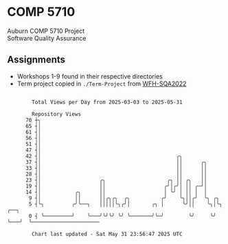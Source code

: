 # COMP 5710
Auburn COMP 5710 Project  
Software Quality Assurance

## Assignments
- Workshops 1-9 found in their respective directories
- Term project copied in `./Term-Project` from [WFH-SQA2022](https://github.com/wumphlett/WFH-SQA2022-AUBURN)

```

        Total Views per Day from 2025-03-03 to 2025-05-31

        Repository Views
      70 ┼╮
      65 ┤│
      61 ┤│
      56 ┤│
      51 ┤│
      47 ┤│
      42 ┤│                                            ╭╮
      37 ┤│                                            ││      ╭╮
      33 ┤│                                            ││      ││
      28 ┤│                                            ││      ││
      23 ┤│                   ╭╮                    ╭╮ ││ ╭╮   ││
      19 ┤│                   ││                   ╭╯│╭╯│ ││ ╭─╯│
      14 ┤│           ╭╮      ││                   │ ╰╯ │ ││ │  │
       9 ┤│           ││      ││╭╮╭╮  ╭╮          ╭╯    ╰╮││╭╯  ╰╮ ╭╮
       5 ┤╰╮         ╭╯╰──╮   │││││╰╮╭╯│       ╭╮ │      ╰╯││    ╰╮│╰╮   ╭──╮
       0 ┤ ╰─────────╯    ╰───╯╰╯╰╯ ╰╯ ╰───────╯╰─╯        ╰╯     ╰╯ ╰───╯  ╰──────────────────────

        Chart last updated - Sat May 31 23:56:47 2025 UTC
        
```
